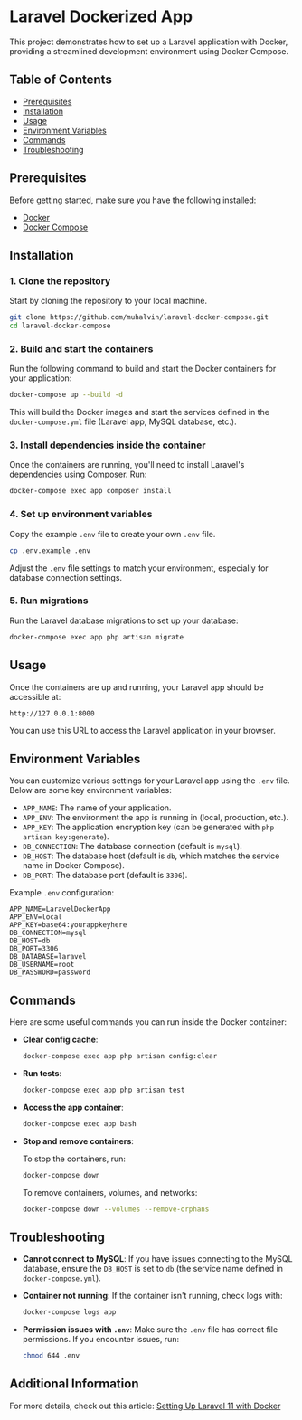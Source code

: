 
# Laravel Dockerized App

This project demonstrates how to set up a Laravel application with Docker, providing a streamlined development environment using Docker Compose.

## Table of Contents
- [Prerequisites](#prerequisites)
- [Installation](#installation)
- [Usage](#usage)
- [Environment Variables](#environment-variables)
- [Commands](#commands)
- [Troubleshooting](#troubleshooting)

## Prerequisites

Before getting started, make sure you have the following installed:

- [Docker](https://www.docker.com/get-started)
- [Docker Compose](https://docs.docker.com/compose/install/)

## Installation

### 1. Clone the repository

Start by cloning the repository to your local machine.

```bash
git clone https://github.com/muhalvin/laravel-docker-compose.git
cd laravel-docker-compose
```

### 2. Build and start the containers

Run the following command to build and start the Docker containers for your application:

```bash
docker-compose up --build -d
```

This will build the Docker images and start the services defined in the `docker-compose.yml` file (Laravel app, MySQL database, etc.).

### 3. Install dependencies inside the container

Once the containers are running, you'll need to install Laravel's dependencies using Composer. Run:

```bash
docker-compose exec app composer install
```

### 4. Set up environment variables

Copy the example `.env` file to create your own `.env` file.

```bash
cp .env.example .env
```

Adjust the `.env` file settings to match your environment, especially for database connection settings.

### 5. Run migrations

Run the Laravel database migrations to set up your database:

```bash
docker-compose exec app php artisan migrate
```

## Usage

Once the containers are up and running, your Laravel app should be accessible at:

```bash
http://127.0.0.1:8000
```

You can use this URL to access the Laravel application in your browser.

## Environment Variables

You can customize various settings for your Laravel app using the `.env` file. Below are some key environment variables:

- `APP_NAME`: The name of your application.
- `APP_ENV`: The environment the app is running in (local, production, etc.).
- `APP_KEY`: The application encryption key (can be generated with `php artisan key:generate`).
- `DB_CONNECTION`: The database connection (default is `mysql`).
- `DB_HOST`: The database host (default is `db`, which matches the service name in Docker Compose).
- `DB_PORT`: The database port (default is `3306`).

Example `.env` configuration:

```env
APP_NAME=LaravelDockerApp
APP_ENV=local
APP_KEY=base64:yourappkeyhere
DB_CONNECTION=mysql
DB_HOST=db
DB_PORT=3306
DB_DATABASE=laravel
DB_USERNAME=root
DB_PASSWORD=password
```

## Commands

Here are some useful commands you can run inside the Docker container:

- **Clear config cache**:

  ```bash
  docker-compose exec app php artisan config:clear
  ```

- **Run tests**:

  ```bash
  docker-compose exec app php artisan test
  ```

- **Access the app container**:

  ```bash
  docker-compose exec app bash
  ```

- **Stop and remove containers**:

  To stop the containers, run:

  ```bash
  docker-compose down
  ```

  To remove containers, volumes, and networks:

  ```bash
  docker-compose down --volumes --remove-orphans
  ```

## Troubleshooting

- **Cannot connect to MySQL**: If you have issues connecting to the MySQL database, ensure the `DB_HOST` is set to `db` (the service name defined in `docker-compose.yml`).

- **Container not running**: If the container isn't running, check logs with:

  ```bash
  docker-compose logs app
  ```

- **Permission issues with `.env`**: Make sure the `.env` file has correct file permissions. If you encounter issues, run:

  ```bash
  chmod 644 .env
  ```

## Additional Information

For more details, check out this article: [Setting Up Laravel 11 with Docker](https://muhalvin.medium.com/setting-up-a-laravel-11-with-docker-522eebbef82d)